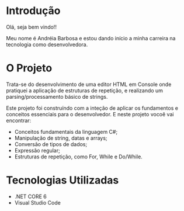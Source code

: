 # Introdução

Olá, seja bem vindo!!

Meu nome é Andréia Barbosa e estou dando início a minha carreira na tecnologia como desenvolvedora. 



# O Projeto

Trata-se do desenvolvimento de uma editor HTML em Console onde pratiquei a aplicação de estruturas de repetição, e realizando um parsing/processamento básico de strings.

Este projeto foi construíndo com a inteção de aplicar os fundamentos e conceitos essenciais para o desenvolvedor. E neste projeto vocoê vai encontrar:

- Conceitos fundamentais da linguagem C#;
- Manipulação de string, datas e arrays;
- Conversão de tipos de dados;
- Expressão regular;
- Estruturas de repetição, como For, While e Do/While.



# Tecnologias Utilizadas

- .NET CORE 6 
- Visual Studio Code
